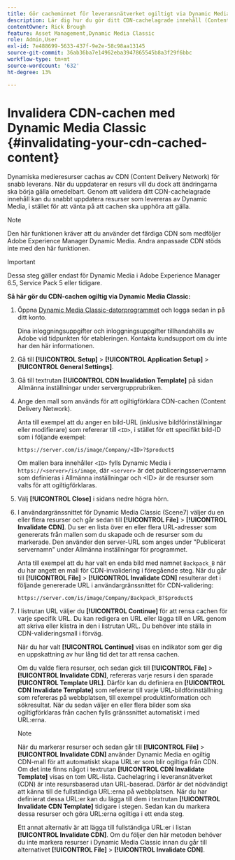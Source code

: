 ```yaml
---
title: Gör cacheminnet för leveransnätverket ogiltigt via Dynamic Media Classic
description: Lär dig hur du gör ditt CDN-cachelagrade innehåll (Content Delivery Network) ogiltigt så att du snabbt kan uppdatera resurser som levereras av Dynamic Media, i stället för att vänta på att cachen ska upphöra att gälla.
contentOwner: Rick Brough
feature: Asset Management,Dynamic Media Classic
role: Admin,User
exl-id: 7e488699-5633-437f-9e2e-58c98aa13145
source-git-commit: 36ab36ba7e14962eba3947865545b8a3f29f6bbc
workflow-type: tm+mt
source-wordcount: '632'
ht-degree: 13%

---
```


# Invalidera CDN-cachen med Dynamic Media Classic {#invalidating-your-cdn-cached-content}

Dynamiska medieresurser cachas av CDN (Content Delivery Network) för snabb leverans. När du uppdaterar en resurs vill du dock att ändringarna ska börja gälla omedelbart. Genom att validera ditt CDN-cachelagrade innehåll kan du snabbt uppdatera resurser som levereras av Dynamic Media, i stället för att vänta på att cachen ska upphöra att gälla.

>[!NOTE]
>
>Den här funktionen kräver att du använder det färdiga CDN som medföljer Adobe Experience Manager Dynamic Media. Andra anpassade CDN stöds inte med den här funktionen.

>[!IMPORTANT]
>
>Dessa steg gäller endast för Dynamic Media i Adobe Experience Manager 6.5, Service Pack 5 eller tidigare. <!-- If you are using Dynamic Media in AEM as a Cloud Service, [use the new steps found here](/help/assets/invalidate-cdn-cache-dynamic-media.md). -->

<!-- REMOVED MARCH 28, 2022 BECAUSE OF 404; NO REDIRECT WAS PUT IN PLACE BY SUPPORT See also [Cache overview in Dynamic Media Classic](https://helpx.adobe.com/experience-manager/scene7/kb/base/caching-questions/scene7-caching-overview.html). -->

**Så här gör du CDN-cachen ogiltig via Dynamic Media Classic:**

1. Öppna [Dynamic Media Classic-datorprogrammet](https://experienceleague.adobe.com/docs/dynamic-media-classic/using/getting-started/signing-out.html?lang=sv-SE#getting-started) och logga sedan in på ditt konto.

   Dina inloggningsuppgifter och inloggningsuppgifter tillhandahölls av Adobe vid tidpunkten för etableringen. Kontakta kundsupport om du inte har den här informationen.

1. Gå till **[!UICONTROL Setup]** > **[!UICONTROL Application Setup]** > **[!UICONTROL General Settings]**.
1. Gå till textrutan **[!UICONTROL CDN Invalidation Template]** på sidan Allmänna inställningar under servergrupprubriken.

1. Ange den mall som används för att ogiltigförklara CDN-cachen (Content Delivery Network).

   Anta till exempel att du anger en bild-URL (inklusive bildförinställningar eller modifierare) som refererar till `<ID>`, i stället för ett specifikt bild-ID som i följande exempel:

   `https://server.com/is/image/Company/<ID>?$product$`

   Om mallen bara innehåller `<ID>` fylls Dynamic Media i `https://<server>/is/image`, där `<server>` är det publiceringsservernamn som definieras i Allmänna inställningar och &lt;ID> är de resurser som valts för att ogiltigförklaras.

1. Välj **[!UICONTROL Close]** i sidans nedre högra hörn.
1. I användargränssnittet för Dynamic Media Classic (Scene7) väljer du en eller flera resurser och går sedan till **[!UICONTROL File]** > **[!UICONTROL Invalidate CDN]**. Du ser en lista över en eller flera URL-adresser som genererats från mallen som du skapade och de resurser som du markerade. Den använder den server-URL som anges under &quot;Publicerat servernamn&quot; under Allmänna inställningar för programmet.

   Anta till exempel att du har valt en enda bild med namnet `Backpack_B` när du har angett en mall för CDN-invalidering i föregående steg. När du går till **[!UICONTROL File]** > **[!UICONTROL Invalidate CDN]** resulterar det i följande genererade URL i användargränssnittet för CDN-validering:

   `https://server.com/is/image/Company/Backpack_B?$product$`

1. I listrutan URL väljer du **[!UICONTROL Continue]** för att rensa cachen för varje specifik URL. Du kan redigera en URL eller lägga till en URL genom att skriva eller klistra in den i listrutan URL. Du behöver inte ställa in CDN-valideringsmall i förväg.

   När du har valt **[!UICONTROL Continue]** visas en indikator som ger dig en uppskattning av hur lång tid det tar att rensa cachen.

   Om du valde flera resurser, och sedan gick till **[!UICONTROL File]** > **[!UICONTROL Invalidate CDN]**, refereras varje resurs i den sparade **[!UICONTROL Template URL]**. Därför kan du definiera en **[!UICONTROL CDN Invalidate Template]** som refererar till varje URL-bildförinställning som refereras på webbplatsen, till exempel produktinformation och sökresultat. När du sedan väljer en eller flera bilder som ska ogiltigförklaras från cachen fylls gränssnittet automatiskt i med URL:erna.

   >[!NOTE]
   >
   >När du markerar resurser och sedan går till **[!UICONTROL File]** > **[!UICONTROL Invalidate CDN]** använder Dynamic Media en ogiltig CDN-mall för att automatiskt skapa URL:er som blir ogiltiga från CDN. Om det inte finns något i textrutan **[!UICONTROL CDN Invalidate Template]** visas en tom URL-lista. Cachelagring i leveransnätverket (CDN) är inte resursbaserad utan URL-baserad. Därför är det nödvändigt att känna till de fullständiga URL:erna på webbplatsen. När du har definierat dessa URL:er kan du lägga till dem i textrutan **[!UICONTROL Invalidate CDN Template]** tidigare i stegen. Sedan kan du markera dessa resurser och göra URL:erna ogiltiga i ett enda steg.
   >
   >Ett annat alternativ är att lägga till fullständiga URL:er i listan **[!UICONTROL Invalidate CDN]**. Om du följer den här metoden behöver du inte markera resurser i Dynamic Media Classic innan du går till alternativet **[!UICONTROL File]** > **[!UICONTROL Invalidate CDN]**.
